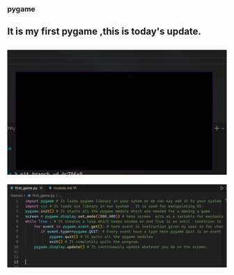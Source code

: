 ### pygame 
It is my first pygame ,this is today's update.
---
![Output](image.png)
---
![Main code](image-1.png)

